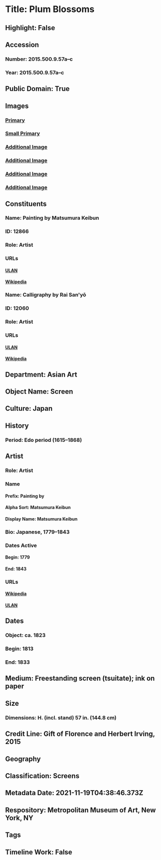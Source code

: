 # Title: Plum Blossoms
## Highlight: False
## Accession
### Number: 2015.500.9.57a–c
### Year: 2015.500.9.57a–c
## Public Domain: True
## Images
### [Primary](https://images.metmuseum.org/CRDImages/as/original/TR_500_850ab_2014_S1_sf_edited.jpg)
### [Small Primary](https://images.metmuseum.org/CRDImages/as/web-large/TR_500_850ab_2014_S1_sf_edited.jpg)
### [Additional Image](https://images.metmuseum.org/CRDImages/as/original/TR_500_850ab_2014_S2_sf_edited.jpg)
### [Additional Image](https://images.metmuseum.org/CRDImages/as/original/TR_500_850ab_2014_D1_sf.jpg)
### [Additional Image](https://images.metmuseum.org/CRDImages/as/original/TR_500_850ab_2014_D2_sf.jpg)
### [Additional Image](https://images.metmuseum.org/CRDImages/as/original/TR_500_850ab_2014_D3_sf.jpg)
## Constituents
### Name: Painting by Matsumura Keibun
### ID: 12866
### Role: Artist
### URLs
#### [ULAN](http://vocab.getty.edu/page/ulan/500322269)
#### [Wikipedia](https://www.wikidata.org/wiki/Q11531427)
### Name: Calligraphy by Rai San&#39;yō
### ID: 12060
### Role: Artist
### URLs
#### [ULAN](http://vocab.getty.edu/page/ulan/500324574)
#### [Wikipedia](https://www.wikidata.org/wiki/Q153320)
## Department: Asian Art
## Object Name: Screen
## Culture: Japan
## History
### Period: Edo period (1615–1868)
## Artist
### Role: Artist
### Name
#### Prefix: Painting by
#### Alpha Sort: Matsumura Keibun
#### Display Name: Matsumura Keibun
### Bio: Japanese, 1779–1843
### Dates Active
#### Begin: 1779
#### End: 1843
### URLs
#### [Wikipedia](https://www.wikidata.org/wiki/Q11531427)
#### [ULAN](http://vocab.getty.edu/page/ulan/500322269)
## Dates
### Object: ca. 1823
### Begin: 1813
### End: 1833
## Medium: Freestanding screen (tsuitate); ink on paper
## Size
### Dimensions: H. (incl. stand) 57 in. (144.8 cm)
## Credit Line: Gift of Florence and Herbert Irving, 2015
## Geography
## Classification: Screens
## Metadata Date: 2021-11-19T04:38:46.373Z
## Respository: Metropolitan Museum of Art, New York, NY
## Tags
## Timeline Work: False